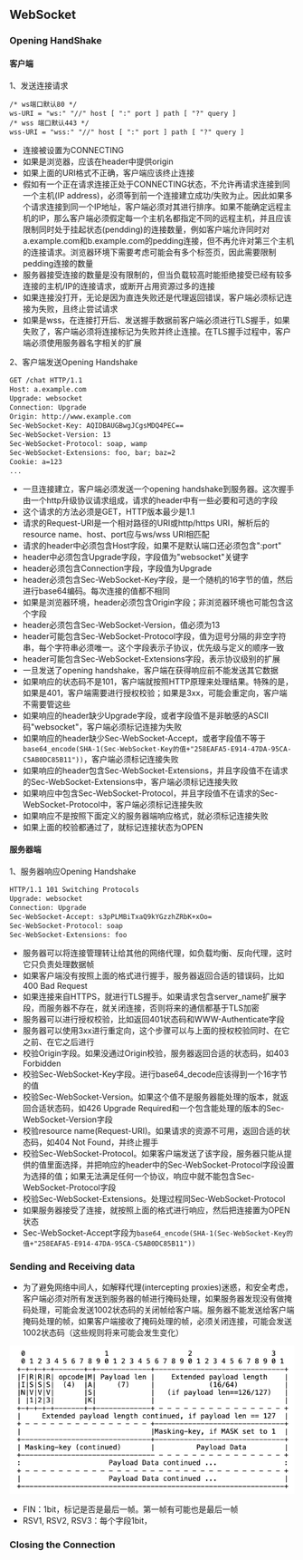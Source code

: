 ## WebSocket
### Opening HandShake
#### 客户端
1、发送连接请求

```
/* ws端口默认80 */
ws-URI = "ws:" "//" host [ ":" port ] path [ "?" query ]
/* wss 端口默认443 */
wss-URI = "wss:" "//" host [ ":" port ] path [ "?" query ]
```
* 连接被设置为CONNECTING
* 如果是浏览器，应该在header中提供origin
* 如果上面的URI格式不正确，客户端应该终止连接
* 假如有一个正在请求连接正处于CONNECTING状态，不允许再请求连接到同一个主机(IP address)，必须等到前一个连接建立成功/失败为止。因此如果多个请求连接到同一个IP地址，客户端必须对其进行排序。如果不能确定远程主机的IP，那么客户端必须假定每一个主机名都指定不同的远程主机，并且应该限制同时处于挂起状态(pendding)的连接数量，例如客户端允许同时对a.example.com和b.example.com的pedding连接，但不再允许对第三个主机的连接请求。浏览器环境下需要考虑可能会有多个标签页，因此需要限制pedding连接的数量
* 服务器接受连接的数量是没有限制的，但当负载较高时能拒绝接受已经有较多连接的主机/IP的连接请求，或断开占用资源过多的连接
* 如果连接没打开，无论是因为直连失败还是代理返回错误，客户端必须标记连接为失败，且终止尝试请求
* 如果是wss，在连接打开后、发送握手数据前客户端必须进行TLS握手，如果失败了，客户端必须将连接标记为失败并终止连接。在TLS握手过程中，客户端必须使用服务器名字相关的扩展

2、客户端发送Opening Handshake

```
GET /chat HTTP/1.1
Host: a.example.com
Upgrade: websocket
Connection: Upgrade
Origin: http://www.example.com
Sec-WebSocket-Key: AQIDBAUGBwgJCgsMDQ4PEC==
Sec-WebSocket-Version: 13
Sec-WebSocket-Protocol: soap, wamp
Sec-WebSocket-Extensions: foo, bar; baz=2
Cookie: a=123
...
```

* 一旦连接建立，客户端必须发送一个opening handshake到服务器。这次握手由一个http升级协议请求组成，请求的header中有一些必要和可选的字段
* 这个请求的方法必须是GET，HTTP版本最少是1.1
* 请求的Request-URI是一个相对路径的URI或http/https URI，解析后的resource name、host、port应与ws/wss URI相匹配
* 请求的header中必须包含Host字段，如果不是默认端口还必须包含":port"
* header中必须包含Upgrade字段，字段值为"websocket"关键字
* header必须包含Connection字段，字段值为Upgrade
* header必须包含Sec-WebSocket-Key字段，是一个随机的16字节的值，然后进行base64编码。每次连接的值都不相同
* 如果是浏览器环境，header必须包含Origin字段；非浏览器环境也可能包含这个字段
* header必须包含Sec-WebSocket-Version，值必须为13
* header可能包含Sec-WebSocket-Protocol字段，值为逗号分隔的非空字符串，每个字符串必须唯一。这个字段表示子协议，优先级与定义的顺序一致
* header可能包含Sec-WebSocket-Extensions字段，表示协议级别的扩展
* 一旦发送了opening handshake，客户端在获得响应前不能发送其它数据
* 如果响应的状态码不是101，客户端就按照HTTP原理来处理结果。特殊的是，如果是401，客户端需要进行授权校验；如果是3xx，可能会重定向，客户端不需要管这些
* 如果响应的header缺少Upgrade字段，或者字段值不是非敏感的ASCII码"websocket"，客户端必须标记连接为失败
* 如果响应的header缺少Sec-WebSocket-Accept，或者字段值不等于`base64_encode(SHA-1(Sec-WebSocket-Key的值+"258EAFA5-E914-47DA-95CA-C5AB0DC85B11"))`，客户端必须标记连接失败
* 如果响应的header包含Sec-WebSocket-Extensions，并且字段值不在请求的Sec-WebSocket-Extensions中，客户端必须标记连接失败
* 如果响应中包含Sec-WebSocket-Protocol，并且字段值不在请求的Sec-WebSocket-Protocol中，客户端必须标记连接失败
* 如果响应不是按照下面定义的服务器端响应格式，就必须标记连接失败
* 如果上面的校验都通过了，就标记连接状态为OPEN

#### 服务器端
1、服务器响应Opening Handshake

```
HTTP/1.1 101 Switching Protocols
Upgrade: websocket
Connection: Upgrade
Sec-WebSocket-Accept: s3pPLMBiTxaQ9kYGzzhZRbK+xOo=
Sec-WebSocket-Protocol: soap
Sec-WebSocket-Extensions: foo
```

* 服务器可以将连接管理转让给其他的网络代理，如负载均衡、反向代理，这时它只负责处理数据帧
* 如果客户端没有按照上面的格式进行握手，服务器返回合适的错误码，比如400 Bad Request
* 如果连接来自HTTPS，就进行TLS握手。如果请求包含server_name扩展字段，而服务器不存在，就关闭连接，否则将来的通信都基于TLS加密
* 服务器可以进行授权校验，比如返回401状态码和WWW-Authenticate字段
* 服务器可以使用3xx进行重定向，这个步骤可以与上面的授权校验同时、在它之前、在它之后进行
* 校验Origin字段。如果没通过Origin校验，服务器返回合适的状态码，如403 Forbidden
* 校验Sec-WebSocket-Key字段。进行base64_decode应该得到一个16字节的值
* 校验Sec-WebSocket-Version。如果这个值不是服务器能处理的版本，就返回合适状态码，如426 Upgrade Required和一个包含能处理的版本的Sec-WebSocket-Version字段
* 校验resource name(Request-URI)。如果请求的资源不可用，返回合适的状态码，如404 Not Found，并终止握手
* 校验Sec-WebSocket-Protocol。如果客户端发送了该字段，服务器只能从提供的值里面选择，并把响应的header中的Sec-WebSocket-Protocol字段设置为选择的值；如果无法满足任何一个协议，响应中就不能包含Sec-WebSocket-Protocol字段
* 校验Sec-WebSocket-Extensions。处理过程同Sec-WebSocket-Protocol
* 如果服务器接受了连接，就按照上面的格式进行响应，然后把连接置为OPEN状态
* Sec-WebSocket-Accept字段为`base64_encode(SHA-1(Sec-WebSocket-Key的值+"258EAFA5-E914-47DA-95CA-C5AB0DC85B11"))`


### Sending and Receiving data
* 为了避免网络中间人，如解释代理(intercepting proxies)迷惑，和安全考虑，客户端必须对所有发送到服务器的帧进行掩码处理，如果服务器发现没有做掩码处理，可能会发送1002状态码的关闭帧给客户端。服务器不能发送给客户端掩码处理的帧，如果客户端接收了掩码处理的帧，必须关闭连接，可能会发送1002状态码（这些规则将来可能会发生变化）

![帧格式](https://raw.githubusercontent.com/yinliguo/notes/master/img/websocket-frame.png)

* FIN：1bit，标记是否是最后一帧。第一帧有可能也是最后一帧
* RSV1, RSV2, RSV3：每个字段1bit，

### Closing the Connection
